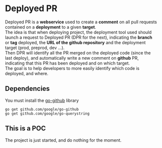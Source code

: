 # Deployed PR

Deployed PR is a **webservice** used to create a **comment** on all pull requests contained on a **deployment** to a given **target**.    
The idea is that when deploying project, the deployment tool used should launch a request to Deployed PR (DPR for the next), indicating the **branch** or **tag** deployed, the **URL of the github repository** and the deployment target (prod, preprod, dev …).    
Then DPR will identify all the PR merged on the deployed code (since the last deploy), and automatically write a new comment on **github** PR, indicating that this PR has been deployed and on which target.    
The goal is to help developers to more easily identify which code is deployed, and where.    

## Dependencies

You must install the [go-github](https://github.com/google/go-github) library

    go get github.com/google/go-github
    go get github.com/google/go-querystring

## This is a POC
The project is just started, and do nothing for the moment.    
